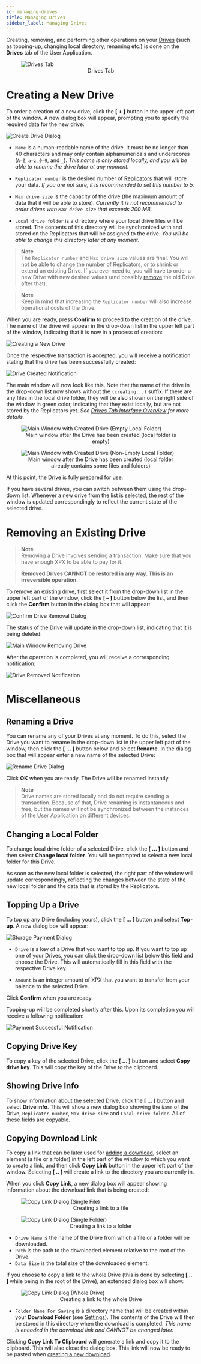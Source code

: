 ```yaml
---
id: managing-drives
title: Managing Drives
sidebar_label: Managing Drives
---
```


Creating, removing, and performing other operations on your [Drives](../built_in_features/drive.md) (such as topping-up, changing local directory, renaming etc.) is done on the **Drives** tab of the User Application.

<figure>
  <img src="/img/storage/storage_user_app/main_window_drives.png" alt="Drives Tab">
  <figcaption align="center">Drives Tab</figcaption>
</figure>


# Creating a New Drive

To order a creation of a new drive, click the **[ + ]** button in the upper left part of the window. A new dialog box will appear, prompting you to specify the required data for the new drive:

![Create Drive Dialog](/img/storage/storage_user_app/create_drive_dialog.png)

- `Name` is a human-readable name of the drive. It must be no longer than 40 characters and may only contain alphanumericals and underscores (`A–Z`, `a–z`, `0–9`, and `_`). *This name is only stored locally, and you will be able to rename the drive later at any moment.*

- `Replicator number` is the desired number of [Replicators](../built_in_features/replicator.md) that will store your data. *If you are not sure, it is recommended to set this number to 5.*

- `Max drive size` is the capacity of the drive (the maximum amount of data that it will be able to store). *Currently it is not recommended to order drives with `Max drive size` that exceeds 200 MB.*

- `Local drive folder` is a directory where your local drive files will be stored. The contents of this directory will be synchronized with and stored on the Replicators that will be assigned to the drive. *You will be able to change this directory later at any moment.*

> **Note**\
The `Replicator number` and `Max drive size` values are final. You will not be able to change the number of Replicators, or to shrink or extend an existing Drive. If you ever need to, you will have to order a new Drive with new desired values (and possibly [remove](#removing-an-existing-drive) the old Drive after that).

> **Note**\
Keep in mind that increasing the `Replicator number` will also increase operational costs of the Drive.

When you are ready, press **Confirm** to proceed to the creation of the drive. The name of the drive will appear in the drop-down list in the upper left part of the window, indicating that it is now in a process of creation:

![Creating a New Drive](/img/storage/storage_user_app/main_window_creating_drive.png)

Once the respective transaction is accepted, you will receive a notification stating that the drive has been successfully created:

![Drive Created Notification](/img/storage/storage_user_app/drive_created_notification.png)

The main window will now look like this. Note that the name of the drive in the drop-down list now shows without the `(creating...)` suffix. If there are any files in the local drive folder, they will be also shown on the right side of the window in green color, indicating that they exist locally, but are not stored by the Replicators yet. *See [Drives Tab Interface Overview](./managing_drive_files.md#drives-tab-interface-overview) for more details.*

<figure>
  <img src="/img/storage/storage_user_app/main_window_drive_created_empty.png" alt="Main Window with Created Drive (Empty Local Folder)">
  <figcaption align="center">Main window after the Drive has been created (local folder is empty)</figcaption>
</figure>

<figure>
  <img src="/img/storage/storage_user_app/main_window_drive_created_with_files.png" alt="Main Window with Created Drive (Non-Empty Local Folder)">
  <figcaption align="center">Main window after the Drive has been created (local folder already contains some files and folders)</figcaption>
</figure>

At this point, the Drive is fully prepared for use.

If you have several drives, you can switch between them using the drop-down list. Whenever a new drive from the list is selected, the rest of the window is updated correspondingly to reflect the current state of the selected drive.


# Removing an Existing Drive

> **Note**\
Removing a Drive involves sending a transaction. Make sure that you have enough XPX to be able to pay for it.

> **Removed Drives CANNOT be restored in any way. This is an irreversible operation.**

To remove an existing drive, first select it from the drop-down list in the upper left part of the window, click the **[ – ]** button below the list, and then click the **Confirm** button in the dialog box that will appear:

![Confirm Drive Removal Dialog](/img/storage/storage_user_app/confirm_drive_removal_dialog.png)

The status of the Drive will update in the drop-down list, indicating that it is being deleted:

![Main Window Removing Drive](/img/storage/storage_user_app/main_window_removing_drive.png)

After the operation is completed, you will receive a corresponding notification:

![Drive Removed Notification](/img/storage/storage_user_app/drive_removed_notification.png)


# Miscellaneous

## Renaming a Drive

You can rename any of your Drives at any moment. To do this, select the Drive you want to rename in the drop-down list in the upper left part of the window, then click the **[ ... ]** button below and select **Rename**. In the dialog box that will appear enter a new name of the selected Drive:

![Rename Drive Dialog](/img/storage/storage_user_app/rename_drive_dialog.png)

Click **OK** when you are ready. The Drive will be renamed instantly.

> **Note**\
Drive names are stored locally and do not require sending a transaction. Because of that, Drive renaming is instantaneous and free, but the names will not be synchronized between the instances of the User Application on different devices.

## Changing a Local Folder

To change local drive folder of a selected Drive, click the **[ ... ]** button and then select **Change local folder**. You will be prompted to select a new local folder for this Drive.

As soon as the new local folder is selected, the right part of the window will update correspondingly, reflecting the changes between the state of the new local folder and the data that is stored by the Replicators.

## Topping Up a Drive

To top up any Drive (including yours), click the **[ ... ]** button and select **Top-up**. A new dialog box will appear:

![Storage Payment Dialog](/img/storage/storage_user_app/storage_payment_dialog.png)

- `Drive` is a key of a Drive that you want to top up. If you want to top up one of your Drives, you can click the drop-down list below this field and choose the Drive. This will automatically fill in this field with the respective Drive key.

- `Amount` is an integer amount of XPX that you want to transfer from your balance to the selected Drive. 

Click **Confirm** when you are ready.

Topping-up will be completed shortly after this. Upon its completion you will receive a following notification:

![Payment Successful Notification](/img/storage/storage_user_app/payment_successful_notification.png)

## Copying Drive Key

To copy a key of the selected Drive, click the **[ ... ]** button and select **Copy drive key**. This will copy the key of the Drive to the clipboard.

## Showing Drive Info

To show information about the selected Drive, click the **[ ... ]** button and select **Drive info**. This will show a new dialog box showing the `Name` of the Drive, `Replicator number`, `Max drive size` and `Local drive folder`. All of these fields are copyable.

## Copying Download Link

To copy a link that can be later used for [adding a download](./downloading_data.md), select an element (a file or a folder) in the left part of the window to which you want to create a link, and then click **Copy Link** button in the upper left part of the window. Selecting **[ .. ]** will create a link to the directory you are currently in. 

When you click **Copy Link**, a new dialog box will appear showing information about the download link that is being created:

<figure>
  <img src="/img/storage/storage_user_app/copy_link_dialog_file.png" alt="Copy Link Dialog (Single File)">
  <figcaption align="center">Creating a link to a file</figcaption>
</figure>

<figure>
  <img src="/img/storage/storage_user_app/copy_link_dialog_folder.png" alt="Copy Link Dialog (Single Folder)">
  <figcaption align="center">Creating a link to a folder</figcaption>
</figure>

- `Drive Name` is the name of the Drive from which a file or a folder will be downloaded.
- `Path` is the path to the downloaded element relative to the root of the Drive.
- `Data Size` is the total size of the downloaded element.


If you choose to copy a link to the whole Drive (this is done by selecting **[ .. ]** while being in the root of the Drive), an extended dialog box will show: 

<figure>
  <img src="/img/storage/storage_user_app/copy_link_dialog_drive.png" alt="Copy Link Dialog (Whole Drive)">
  <figcaption align="center">Creating a link to the whole Drive</figcaption>
</figure>

- `Folder Name For Saving` is a directory name that will be created within your **Download Folder** (see [Settings](./getting_started.md#configuring-network-settings)). The contents of the Drive will then be stored in this directory when the download is completed. *This name is encoded in the download link and CANNOT be changed later.*

Clicking **Copy Link To Clipboard** will generate a link and copy it to the clipboard. This will also close the dialog box. This link will now be ready to be pasted when [creating a new download](./downloading_data.md).
